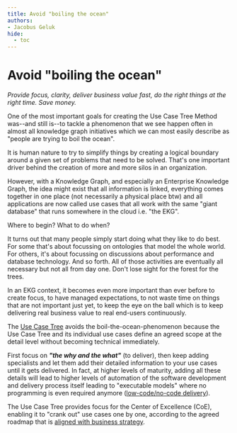 ```yaml
---
title: Avoid "boiling the ocean"
authors:
- Jacobus Geluk
hide:
  - toc
---
```

# Avoid "boiling the ocean"

<!--summary-start-->
_Provide focus, clarity, deliver business value fast, do the right things at the right time. Save money._
<!--summary-end-->

One of the most important goals for creating the Use Case Tree Method was--and still is--to
tackle a phenomenon that we see happen often in almost all knowledge graph initiatives which
we can most easily describe as "people are trying to boil the ocean".

It is human nature to try to simplify things by creating a logical boundary around a given
set of problems that need to be solved. That's one important driver behind the creation
of more and more silos in an organization.

However, with a Knowledge Graph, and especially an Enterprise Knowledge Graph, the idea
might exist that all information is linked, everything comes together in one place (not
necessarily a physical place btw) and all applications are now called use cases that all
work with the same "giant database" that runs somewhere in the cloud i.e. "the EKG".

Where to begin? What to do when?

It turns out that many people simply start doing what they like to do best. For some
that's about focussing on ontologies that model the whole world.
For others, it's about focussing on discussions about performance and database technology.
And so forth. All of those activities are eventually all necessary but not all from day
one. Don't lose sight for the forest for the trees.

In an EKG context, it becomes even more important than ever before to create focus,
to have managed expectations, to not waste time on things that are not important just
yet, to keep the eye on the ball which is to keep delivering real business value to
real end-users continuously.

The [Use Case Tree](/concept/use-case-tree) avoids the boil-the-ocean-phenomenon 
because the Use Case Tree and its individual use cases define an agreed scope at 
the detail level without becoming technical immediately.

First focus on _**"the why and the what"**_ (to deliver), then keep adding 
specialists and let them add their detailed information to your use cases until 
it gets delivered.
In fact, at higher levels of maturity, adding all these details will lead to higher
levels of automation of the software development and delivery process itself leading
to "executable models" where no programming is even required anymore 
([low-code/no-code delivery](https://www.techtarget.com/searchsoftwarequality/definition/low-code-no-code-development-platform)).

The Use Case Tree provides focus for the Center of Excellence (CoE), enabling it
to "crank out" use cases one by one, according to the agreed roadmap that is
[aligned with business strategy](align-with-business-strategy.md).
